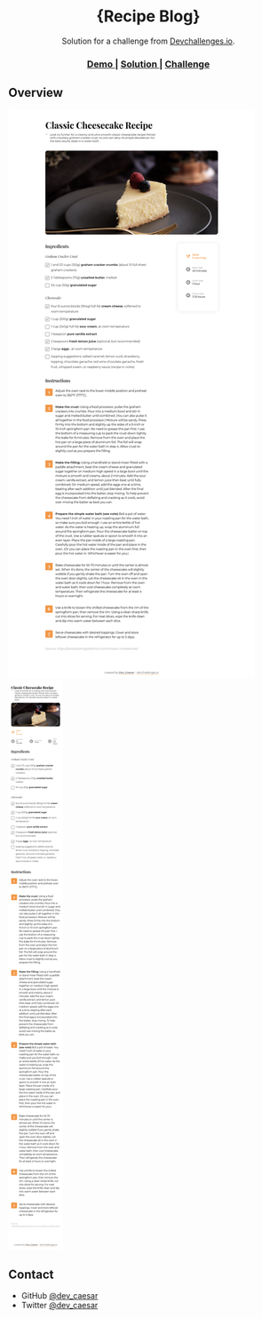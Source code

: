 <!-- Please update value in the {}  -->

<h1 align="center">{Recipe Blog}</h1>

<div align="center">
   Solution for a challenge from  <a href="http://devchallenges.io" target="_blank">Devchallenges.io</a>.
</div>

<div align="center">
  <h3>
    <a href="https://dev-caesar.github.io/recipe-blog-page/">
      Demo
    </a>
    <span> | </span>
    <a href="https://github.com/Dev-Caesar/recipe-blog-page">
      Solution
    </a>
    <span> | </span>
    <a href="https://devchallenges.io/challenges/hhmesazsqgKXrTkYkt0U">
      Challenge
    </a>
  </h3>
</div>




## Overview

![](./Screenshot-desktop.png)
![](./Screenshot-mobile.png)





## Contact


- GitHub [@dev_caesar](https://{github.com/dev_caesar})
- Twitter [@dev_caesar](https://{twitter.com/dev-caesar})
